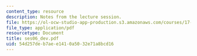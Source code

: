 ```yaml
---
content_type: resource
description: Notes from the lecture session.
file: https://ol-ocw-studio-app-production.s3.amazonaws.com/courses/17-55j-introduction-to-latin-american-studies-fall-2006/54d257deb7aee1410a5032e71a8bcd16_ses06_dev.pdf
file_type: application/pdf
resourcetype: Document
title: ses06_dev.pdf
uid: 54d257de-b7ae-e141-0a50-32e71a8bcd16
---
```

